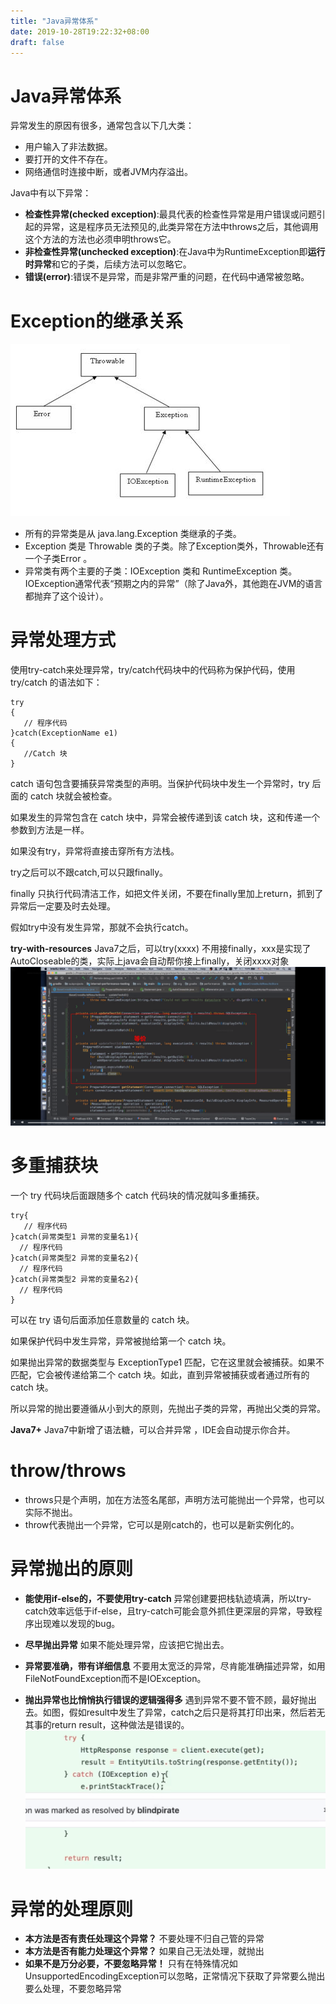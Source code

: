 ```yaml
---
title: "Java异常体系"
date: 2019-10-28T19:22:32+08:00
draft: false
---
```

# **Java异常体系**
异常发生的原因有很多，通常包含以下几大类：
- 用户输入了非法数据。
- 要打开的文件不存在。
- 网络通信时连接中断，或者JVM内存溢出。

Java中有以下异常：
- **检查性异常(checked exception)**:最具代表的检查性异常是用户错误或问题引起的异常，这是程序员无法预见的,此类异常在方法中throws之后，其他调用这个方法的方法也必须申明throws它。
- **非检查性异常(unchecked exception)**:在Java中为RuntimeException即**运行时异常**和它的子类，后续方法可以忽略它。
- **错误(error)**:错误不是异常，而是非常严重的问题，在代码中通常被忽略。
  
# **Exception的继承关系**

![](/static/image/img4.jpg)
- 所有的异常类是从 java.lang.Exception 类继承的子类。
- Exception 类是 Throwable 类的子类。除了Exception类外，Throwable还有一个子类Error 。
- 异常类有两个主要的子类：IOException 类和 RuntimeException 类。IOException通常代表“预期之内的异常”（除了Java外，其他跑在JVM的语言都抛弃了这个设计）。

# **异常处理方式**
使用try-catch来处理异常，try/catch代码块中的代码称为保护代码，使用 try/catch 的语法如下：

```
try
{
   // 程序代码
}catch(ExceptionName e1)
{
   //Catch 块
}
```
catch 语句包含要捕获异常类型的声明。当保护代码块中发生一个异常时，try 后面的 catch 块就会被检查。

如果发生的异常包含在 catch 块中，异常会被传递到该 catch 块，这和传递一个参数到方法是一样。

如果没有try，异常将直接击穿所有方法栈。

try之后可以不跟catch,可以只跟finally。

finally 只执行代码清洁工作，如把文件关闭，不要在finally里加上return，抓到了异常后一定要及时去处理。

假如try中没有发生异常，那就不会执行catch。

**try-with-resources** Java7之后，可以try(xxxx)  不用接finally，xxx是实现了AutoCloseable的类，实际上java会自动帮你接上finally，关闭xxxx对象
![](/static/image/img5.png)

# **多重捕获块**
一个 try 代码块后面跟随多个 catch 代码块的情况就叫多重捕获。

```
try{
   // 程序代码
}catch(异常类型1 异常的变量名1){
  // 程序代码
}catch(异常类型2 异常的变量名2){
  // 程序代码
}catch(异常类型2 异常的变量名2){
  // 程序代码
}
```
可以在 try 语句后面添加任意数量的 catch 块。

如果保护代码中发生异常，异常被抛给第一个 catch 块。

如果抛出异常的数据类型与 ExceptionType1 匹配，它在这里就会被捕获。如果不匹配，它会被传递给第二个 catch 块。如此，直到异常被捕获或者通过所有的 catch 块。

所以异常的抛出要遵循从小到大的原则，先抛出子类的异常，再抛出父类的异常。

**Java7+** Java7中新增了语法糖，可以合并异常 ，IDE会自动提示你合并。

# **throw/throws**
- throws只是个声明，加在方法签名尾部，声明方法可能抛出一个异常，也可以实际不抛出。
- throw代表抛出一个异常，它可以是刚catch的，也可以是新实例化的。

# **异常抛出的原则**
- **能使用if-else的，不要使用try-catch**
异常创建要把栈轨迹填满，所以try-catch效率远低于if-else，且try-catch可能会意外抓住更深层的异常，导致程序出现难以发现的bug。

- **尽早抛出异常** 如果不能处理异常，应该把它抛出去。
- **异常要准确，带有详细信息**  不要用太宽泛的异常，尽肯能准确描述异常，如用FileNotFoundException而不是IOException。
- **抛出异常也比悄悄执行错误的逻辑强得多** 遇到异常不要不管不顾，最好抛出去。如图，假如result中发生了异常，catch之后只是将其打印出来，然后若无其事的return result，这种做法是错误的。
![](/static/image/img6.png)

# **异常的处理原则**
- **本⽅法是否有责任处理这个异常？**   不要处理不归自己管的异常
- **本方法是否有能力处理这个异常？**   如果自己无法处理，就抛出
- **如果不是万分必要，不要忽略异常！**     只有在特殊情况如UnsupportedEncodingException可以忽略，正常情况下获取了异常要么抛出要么处理，不要忽略异常